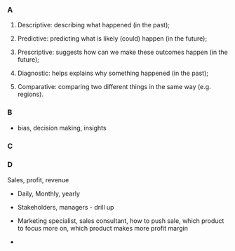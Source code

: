 ### A 
1. Descriptive: describing what happened (in the past);
2. Predictive: predicting what is likely (could) happen (in the future);
3. Prescriptive: suggests how can we make these outcomes happen (in the future);

4. Diagnostic: helps explains why something happened (in the past);
5. Comparative: comparing two different things in the same way (e.g. regions).


### B
- bias, decision making, insights

### C




### D
Sales, profit, revenue

- Daily, Monthly, yearly

- Stakeholders, managers - drill up 
- Marketing specialist, sales consultant,  how to push sale, which product to focus more on, which product makes more profit margin
- 



